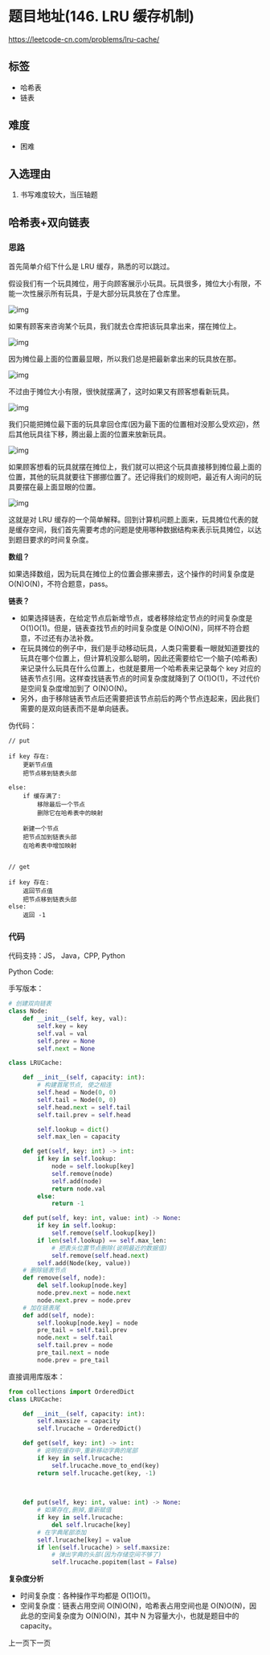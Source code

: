 # 题目地址(146. LRU 缓存机制)

https://leetcode-cn.com/problems/lru-cache/

## 标签

- 哈希表
- 链表

## 难度

- 困难

## 入选理由

1. 书写难度较大，当压轴题

## 哈希表+双向链表

### 思路

首先简单介绍下什么是 LRU 缓存，熟悉的可以跳过。

假设我们有一个玩具摊位，用于向顾客展示小玩具。玩具很多，摊位大小有限，不能一次性展示所有玩具，于是大部分玩具放在了仓库里。

![img](https://p.ipic.vip/iv5f2i.jpg)

如果有顾客来咨询某个玩具，我们就去仓库把该玩具拿出来，摆在摊位上。

![img](https://p.ipic.vip/ok23uf.jpg)

因为摊位最上面的位置最显眼，所以我们总是把最新拿出来的玩具放在那。

![img](https://p.ipic.vip/etqt8y.jpg)

不过由于摊位大小有限，很快就摆满了，这时如果又有顾客想看新玩具。

![img](https://p.ipic.vip/ibx9jj.jpg)

我们只能把摊位最下面的玩具拿回仓库(因为最下面的位置相对没那么受欢迎)，然后其他玩具往下移，腾出最上面的位置来放新玩具。

![img](https://p.ipic.vip/41y180.jpg)

如果顾客想看的玩具就摆在摊位上，我们就可以把这个玩具直接移到摊位最上面的位置，其他的玩具就要往下挪挪位置了。还记得我们的规则吧，最近有人询问的玩具要摆在最上面显眼的位置。

![img](https://p.ipic.vip/079qov.jpg)

这就是对 LRU 缓存的一个简单解释。回到计算机问题上面来，玩具摊位代表的就是缓存空间，我们首先需要考虑的问题是使用哪种数据结构来表示玩具摊位，以达到题目要求的时间复杂度。

**数组？**

如果选择数组，因为玩具在摊位上的位置会挪来挪去，这个操作的时间复杂度是O(N)O(N)，不符合题意，pass。

**链表？**

- 如果选择链表，在给定节点后新增节点，或者移除给定节点的时间复杂度是 O(1)O(1)。但是，链表查找节点的时间复杂度是 O(N)O(N)，同样不符合题意，不过还有办法补救。
- 在玩具摊位的例子中，我们是手动移动玩具，人类只需要看一眼就知道要找的玩具在哪个位置上，但计算机没那么聪明，因此还需要给它一个脑子(哈希表)来记录什么玩具在什么位置上，也就是要用一个哈希表来记录每个 key 对应的链表节点引用。这样查找链表节点的时间复杂度就降到了 O(1)O(1)，不过代价是空间复杂度增加到了 O(N)O(N)。
- 另外，由于移除链表节点后还需要把该节点前后的两个节点连起来，因此我们需要的是双向链表而不是单向链表。

伪代码：

```
// put

if key 存在:
    更新节点值
    把节点移到链表头部

else:
    if 缓存满了:
        移除最后一个节点
        删除它在哈希表中的映射

    新建一个节点
    把节点加到链表头部
    在哈希表中增加映射


// get

if key 存在:
    返回节点值
    把节点移到链表头部
else:
    返回 -1
```

### 代码

代码支持：JS， Java，CPP, Python

Python Code:

手写版本：

```python
# 创建双向链表
class Node:
    def __init__(self, key, val):
        self.key = key
        self.val = val
        self.prev = None
        self.next = None

class LRUCache:

    def __init__(self, capacity: int):
        # 构建首尾节点, 使之相连
        self.head = Node(0, 0)
        self.tail = Node(0, 0)
        self.head.next = self.tail
        self.tail.prev = self.head

        self.lookup = dict()
        self.max_len = capacity

    def get(self, key: int) -> int:
        if key in self.lookup:
            node = self.lookup[key]
            self.remove(node)
            self.add(node)
            return node.val
        else:
            return -1

    def put(self, key: int, value: int) -> None:
        if key in self.lookup:
            self.remove(self.lookup[key])
        if len(self.lookup) == self.max_len:
            # 把表头位置节点删除(说明最近的数据值)
            self.remove(self.head.next)
        self.add(Node(key, value))
    # 删除链表节点
    def remove(self, node):
        del self.lookup[node.key]
        node.prev.next = node.next
        node.next.prev = node.prev
    # 加在链表尾
    def add(self, node):
        self.lookup[node.key] = node
        pre_tail = self.tail.prev
        node.next = self.tail
        self.tail.prev = node
        pre_tail.next = node
        node.prev = pre_tail
```

直接调用库版本：

```python
from collections import OrderedDict
class LRUCache:

    def __init__(self, capacity: int):
        self.maxsize = capacity
        self.lrucache = OrderedDict()

    def get(self, key: int) -> int:
        # 说明在缓存中,重新移动字典的尾部
        if key in self.lrucache:
            self.lrucache.move_to_end(key)
        return self.lrucache.get(key, -1)
        
        

    def put(self, key: int, value: int) -> None:
        # 如果存在,删掉,重新赋值
        if key in self.lrucache:
            del self.lrucache[key]
        # 在字典尾部添加
        self.lrucache[key] = value
        if len(self.lrucache) > self.maxsize:
            # 弹出字典的头部(因为存储空间不够了)
            self.lrucache.popitem(last = False)
```

**复杂度分析**

- 时间复杂度：各种操作平均都是 O(1)O(1)。
- 空间复杂度：链表占用空间 O(N)O(N)，哈希表占用空间也是 O(N)O(N)，因此总的空间复杂度为 O(N)O(N)，其中 N 为容量大小，也就是题目中的 capacity。

上一页下一页
